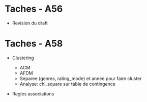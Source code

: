 # Taches - A56

* Revision du draft

# Taches - A58

* Clustering
    * ACM
    * AFDM
    * Separee (genres, rating_mode) et annee pour faire cluster
    * Analyse: chi_square sur table de contingence

* Regles associations